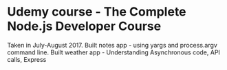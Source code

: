 # Udemy course - The Complete Node.js Developer Course

Taken in July-August 2017.
Built notes app - using yargs and process.argv command line.
Built weather app - Understanding Asynchronous code, API calls, Express
